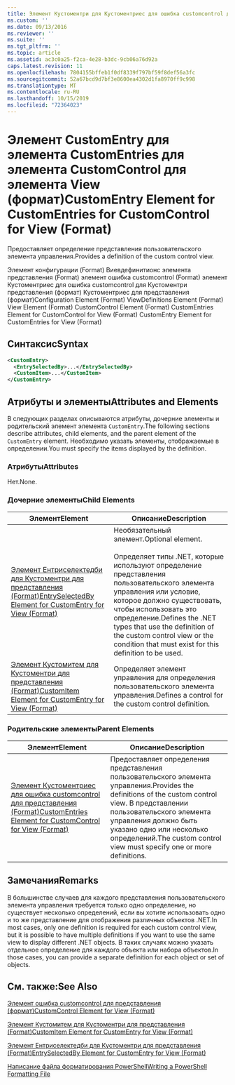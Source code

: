 ```yaml
---
title: Элемент Кустоментри для Кустоментриес для ошибка customcontrol для представления (Format) | Документация Майкрософт
ms.custom: ''
ms.date: 09/13/2016
ms.reviewer: ''
ms.suite: ''
ms.tgt_pltfrm: ''
ms.topic: article
ms.assetid: ac3c0a25-f2ca-4e28-b3dc-9cb06a76d92a
caps.latest.revision: 11
ms.openlocfilehash: 7804155bffeb1f0df8339f797bf59f8def56a3fc
ms.sourcegitcommit: 52a67bcd9d7bf3e8600ea4302d1fa8970ff9c998
ms.translationtype: MT
ms.contentlocale: ru-RU
ms.lasthandoff: 10/15/2019
ms.locfileid: "72364023"
---
```

# <a name="customentry-element-for-customentries-for-customcontrol-for-view-format"></a><span data-ttu-id="b79ef-102">Элемент CustomEntry для элемента CustomEntries для элемента CustomControl для элемента View (формат)</span><span class="sxs-lookup"><span data-stu-id="b79ef-102">CustomEntry Element for CustomEntries for CustomControl for View (Format)</span></span>

<span data-ttu-id="b79ef-103">Предоставляет определение представления пользовательского элемента управления.</span><span class="sxs-lookup"><span data-stu-id="b79ef-103">Provides a definition of the custom control view.</span></span>

<span data-ttu-id="b79ef-104">Элемент конфигурации (Format) Виевдефинитионс элемента представления (Format) элемент ошибка customcontrol (Format) элемент Кустоментриес для ошибка customcontrol для Кустоментри представления (формат) Кустоментриес для представления (формат)</span><span class="sxs-lookup"><span data-stu-id="b79ef-104">Configuration Element (Format) ViewDefinitions Element (Format) View Element (Format) CustomControl Element (Format) CustomEntries Element for CustomControl for View (Format) CustomEntry Element for CustomEntries for View (Format)</span></span>

## <a name="syntax"></a><span data-ttu-id="b79ef-105">Синтаксис</span><span class="sxs-lookup"><span data-stu-id="b79ef-105">Syntax</span></span>

```xml
<CustomEntry>
  <EntrySelectedBy>...</EntrySelectedBy>
  <CustomItem>...</CustomItem>
</CustomEntry>
```

## <a name="attributes-and-elements"></a><span data-ttu-id="b79ef-106">Атрибуты и элементы</span><span class="sxs-lookup"><span data-stu-id="b79ef-106">Attributes and Elements</span></span>

<span data-ttu-id="b79ef-107">В следующих разделах описываются атрибуты, дочерние элементы и родительский элемент элемента `CustomEntry`.</span><span class="sxs-lookup"><span data-stu-id="b79ef-107">The following sections describe attributes, child elements, and the parent element of the `CustomEntry` element.</span></span> <span data-ttu-id="b79ef-108">Необходимо указать элементы, отображаемые в определении.</span><span class="sxs-lookup"><span data-stu-id="b79ef-108">You must specify the items displayed by the definition.</span></span>

### <a name="attributes"></a><span data-ttu-id="b79ef-109">Атрибуты</span><span class="sxs-lookup"><span data-stu-id="b79ef-109">Attributes</span></span>

<span data-ttu-id="b79ef-110">Нет.</span><span class="sxs-lookup"><span data-stu-id="b79ef-110">None.</span></span>

### <a name="child-elements"></a><span data-ttu-id="b79ef-111">Дочерние элементы</span><span class="sxs-lookup"><span data-stu-id="b79ef-111">Child Elements</span></span>

|<span data-ttu-id="b79ef-112">Элемент</span><span class="sxs-lookup"><span data-stu-id="b79ef-112">Element</span></span>|<span data-ttu-id="b79ef-113">Описание</span><span class="sxs-lookup"><span data-stu-id="b79ef-113">Description</span></span>|
|-------------|-----------------|
|[<span data-ttu-id="b79ef-114">Элемент Ентриселектедби для Кустоментри для представления (Format)</span><span class="sxs-lookup"><span data-stu-id="b79ef-114">EntrySelectedBy Element for CustomEntry for View (Format)</span></span>](./entryselectedby-element-for-customentry-for-customcontrol-for-view-format.md)|<span data-ttu-id="b79ef-115">Необязательный элемент.</span><span class="sxs-lookup"><span data-stu-id="b79ef-115">Optional element.</span></span><br /><br /> <span data-ttu-id="b79ef-116">Определяет типы .NET, которые используют определение представления пользовательского элемента управления или условие, которое должно существовать, чтобы использовать это определение.</span><span class="sxs-lookup"><span data-stu-id="b79ef-116">Defines the .NET types that use the definition of the custom control view or the condition that must exist for this definition to be used.</span></span>|
|[<span data-ttu-id="b79ef-117">Элемент Кустомитем для Кустоментри для представления (Format)</span><span class="sxs-lookup"><span data-stu-id="b79ef-117">CustomItem Element for CustomEntry for View (Format)</span></span>](./customitem-element-for-customentry-for-customcontrol-for-view-format.md)|<span data-ttu-id="b79ef-118">Определяет элемент управления для определения пользовательского элемента управления.</span><span class="sxs-lookup"><span data-stu-id="b79ef-118">Defines a control for the custom control definition.</span></span>|

### <a name="parent-elements"></a><span data-ttu-id="b79ef-119">Родительские элементы</span><span class="sxs-lookup"><span data-stu-id="b79ef-119">Parent Elements</span></span>

|<span data-ttu-id="b79ef-120">Элемент</span><span class="sxs-lookup"><span data-stu-id="b79ef-120">Element</span></span>|<span data-ttu-id="b79ef-121">Описание</span><span class="sxs-lookup"><span data-stu-id="b79ef-121">Description</span></span>|
|-------------|-----------------|
|[<span data-ttu-id="b79ef-122">Элемент Кустоментриес для ошибка customcontrol для представления (Format)</span><span class="sxs-lookup"><span data-stu-id="b79ef-122">CustomEntries Element for CustomControl for View (Format)</span></span>](./customentries-element-for-customcontrol-for-view-format.md)|<span data-ttu-id="b79ef-123">Предоставляет определения представления пользовательского элемента управления.</span><span class="sxs-lookup"><span data-stu-id="b79ef-123">Provides the definitions of the custom control view.</span></span> <span data-ttu-id="b79ef-124">В представлении пользовательского элемента управления должно быть указано одно или несколько определений.</span><span class="sxs-lookup"><span data-stu-id="b79ef-124">The custom control view must specify one or more definitions.</span></span>|

## <a name="remarks"></a><span data-ttu-id="b79ef-125">Замечания</span><span class="sxs-lookup"><span data-stu-id="b79ef-125">Remarks</span></span>

<span data-ttu-id="b79ef-126">В большинстве случаев для каждого представления пользовательского элемента управления требуется только одно определение, но существует несколько определений, если вы хотите использовать одно и то же представление для отображения различных объектов .NET.</span><span class="sxs-lookup"><span data-stu-id="b79ef-126">In most cases, only one definition is required for each custom control view, but it is possible to have multiple definitions if you want to use the same view to display different .NET objects.</span></span> <span data-ttu-id="b79ef-127">В таких случаях можно указать отдельное определение для каждого объекта или набора объектов.</span><span class="sxs-lookup"><span data-stu-id="b79ef-127">In those cases, you can provide a separate definition for each object or set of objects.</span></span>

## <a name="see-also"></a><span data-ttu-id="b79ef-128">См. также:</span><span class="sxs-lookup"><span data-stu-id="b79ef-128">See Also</span></span>

[<span data-ttu-id="b79ef-129">Элемент ошибка customcontrol для представления (формат)</span><span class="sxs-lookup"><span data-stu-id="b79ef-129">CustomControl Element for View (Format)</span></span>](./customcontrol-element-for-view-format.md)

[<span data-ttu-id="b79ef-130">Элемент Кустомитем для Кустоментри для представления (Format)</span><span class="sxs-lookup"><span data-stu-id="b79ef-130">CustomItem Element for CustomEntry for View (Format)</span></span>](./customitem-element-for-customentry-for-customcontrol-for-view-format.md)

[<span data-ttu-id="b79ef-131">Элемент Ентриселектедби для Кустоментри для представления (Format)</span><span class="sxs-lookup"><span data-stu-id="b79ef-131">EntrySelectedBy Element for CustomEntry for View (Format)</span></span>](./entryselectedby-element-for-customentry-for-customcontrol-for-view-format.md)

[<span data-ttu-id="b79ef-132">Написание файла форматирования PowerShell</span><span class="sxs-lookup"><span data-stu-id="b79ef-132">Writing a PowerShell Formatting File</span></span>](./writing-a-powershell-formatting-file.md)
